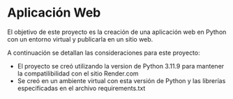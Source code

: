 # Aplicación Web
El objetivo de este proyecto es la creación de una aplicación web en Python con un entorno virtual y publicarla en un sitio web.

A continuación se detallan las consideraciones para este proyecto:
- El proyecto se creó utilizando la version de Python 3.11.9 para mantener la compatilibilidad con el sitio Render.com
- Se creó en un ambiente virtual con esta versión de Python y las librerías especificadas en el archivo requirements.txt

